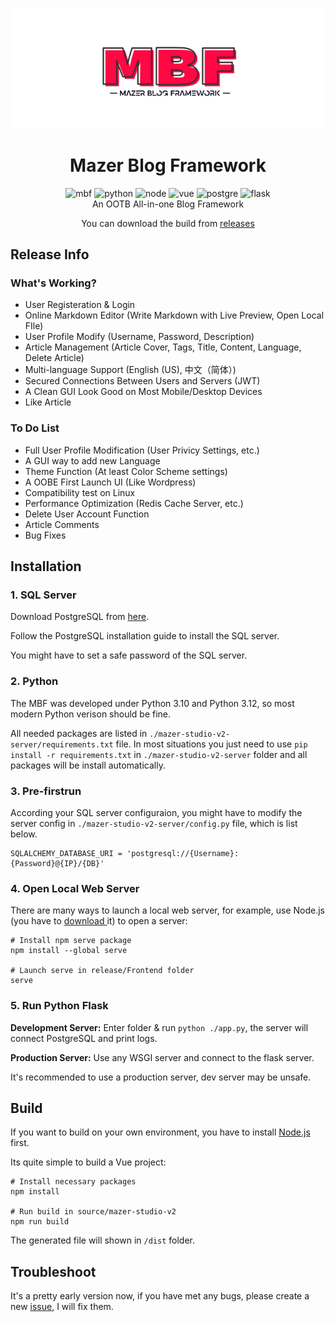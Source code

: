 <div align="center">

![Logo](./src/logo.svg)

# Mazer Blog Framework

<img src="https://img.shields.io/badge/Latest-1.9.5-red.svg" alt="mbf">
<img src="https://img.shields.io/badge/Python-3.9+-blue.svg" alt="python">
<img src="https://img.shields.io/badge/Node.js-v20+-rgb(67,141,64).svg" alt="node">
<img src="https://img.shields.io/badge/Vue.js-v3-rgb(53,73,94).svg" alt="vue">
<img src="https://img.shields.io/badge/PostgreSQL-16-rgb(51,103,145).svg" alt="postgre">
<img src="https://img.shields.io/badge/Flask-v3-rgb(58,169,191).svg" alt="flask">

<br>
An OOTB All-in-one Blog Framework
<br>

You can download the build from [releases](https://github.com/Tyuwwe/Mazer-Blog-Framework/releases)

</div>

## Release Info

### What's Working?

* User Registeration & Login
* Online Markdown Editor (Write Markdown with Live Preview, Open Local FIle)
* User Profile Modify (Username, Password, Description)
* Article Management (Article Cover, Tags, Title, Content, Language, Delete Article)
* Multi-language Support (English (US), 中文（简体）)
* Secured Connections Between Users and Servers (JWT)
* A Clean GUI Look Good on Most Mobile/Desktop Devices
* Like Article

### To Do List

* Full User Profile Modification (User Privicy Settings, etc.)
* A GUI way to add new Language
* Theme Function (At least Color Scheme settings)
* A OOBE First Launch UI (Like Wordpress)
* Compatibility test on Linux
* Performance Optimization (Redis Cache Server, etc.)
* Delete User Account Function
* Article Comments
* Bug Fixes

## Installation

### 1. SQL Server

Download PostgreSQL from [here](https://www.postgresql.org/download/).

Follow the PostgreSQL installation guide to install the SQL server.

You might have to set a safe password of the SQL server.

### 2. Python

The MBF was developed under Python 3.10 and Python 3.12, so most modern Python verison should be fine.

All needed packages are listed in `./mazer-studio-v2-server/requirements.txt` file. In most situations you just need to use `pip install -r requirements.txt` in `./mazer-studio-v2-server` folder and all packages will be install automatically.

### 3. Pre-firstrun

According your SQL server configuraion, you might have to modify the server config in `./mazer-studio-v2-server/config.py` file, which is list below.

```
SQLALCHEMY_DATABASE_URI = 'postgresql://{Username}:{Password}@{IP}/{DB}'
```

### 4. Open Local Web Server

There are many ways to launch a local web server, for example, use Node.js (you have to [download ](https://nodejs.org/)it) to open a server:

```shell
# Install npm serve package
npm install --global serve

# Launch serve in release/Frontend folder
serve
```

### 5. Run Python Flask

**Development Server:** Enter folder & run `python ./app.py`, the server will connect PostgreSQL and print logs.

**Production Server:** Use any WSGI server and connect to the flask server.

It's recommended to use a production server, dev server may be unsafe.

## Build

If you want to build on your own environment, you have to install [Node.js](https://nodejs.org/) first.

Its quite simple to build a Vue project:

```shell
# Install necessary packages
npm install

# Run build in source/mazer-studio-v2
npm run build
```

The generated file will shown in `/dist` folder.

## Troubleshoot

It's a pretty early version now, if you have met any bugs, please create a new [issue](https://github.com/Tyuwwe/Mazer-Blog-Framework/issues), I will fix them.
